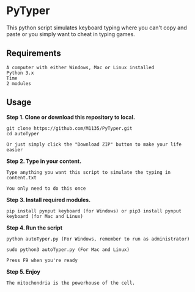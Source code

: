 # PyTyper

This python script simulates keyboard typing where you can't copy and paste or you simply want to cheat in typing games.

## Requirements

```
A computer with either Windows, Mac or Linux installed
Python 3.x
Time
2 modules
```

## Usage

**Step 1. Clone or download this repository to local.**

```
git clone https://github.com/M1135/PyTyper.git
cd autoTyper

Or just simply click the "Download ZIP" button to make your life easier
```

**Step 2. Type in your content.**

```
Type anything you want this script to simulate the typing in content.txt

You only need to do this once
```

**Step 3. Install required modules.**

```
pip install pynput keyboard (for Windows) or pip3 install pynput keyboard (for Mac and Linux)
```

**Step 4. Run the script**

```
python autoTyper.py (For Windows, remember to run as administrator)

sudo python3 autoTyper.py (For Mac and Linux)

Press F9 when you're ready
```

**Step 5. Enjoy**

```
The mitochondria is the powerhouse of the cell.
```
